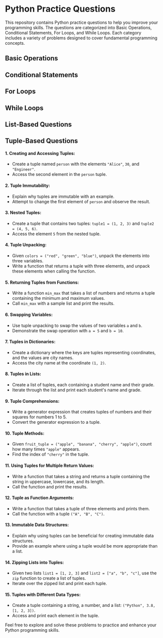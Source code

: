 # Python Practice Questions

This repository contains Python practice questions to help you improve your programming skills. The questions are categorized into Basic Operations, Conditional Statements, For Loops, and While Loops. Each category includes a variety of problems designed to cover fundamental programming concepts.

## Basic Operations


## Conditional Statements

## For Loops

## While Loops


## List-Based Questions


## Tuple-Based Questions
#### 1. Creating and Accessing Tuples:
- Create a tuple named `person` with the elements `"Alice"`, `30`, and `"Engineer"`.
- Access the second element in the `person` tuple.
#### 2. Tuple Immutability:
- Explain why tuples are immutable with an example.
- Attempt to change the first element of `person` and observe the result.
#### 3. Nested Tuples:
- Create a tuple that contains two tuples: `tuple1 = (1, 2, 3)` and `tuple2 = (4, 5, 6)`.
- Access the element `5` from the nested tuple.
#### 4. Tuple Unpacking:
- Given `colors = ("red", "green", "blue")`, unpack the elements into three variables.
- Write a function that returns a tuple with three elements, and unpack these elements when calling the function.
#### 5. Returning Tuples from Functions:
- Write a function `min_max` that takes a list of numbers and returns a tuple containing the minimum and maximum values.
- Call `min_max` with a sample list and print the results.
#### 6. Swapping Variables:
- Use tuple unpacking to swap the values of two variables `a` and `b`.
- Demonstrate the swap operation with `a = 5` and `b = 10`.
#### 7. Tuples in Dictionaries:
- Create a dictionary where the keys are tuples representing coordinates, and the values are city names.
- Access the city name at the coordinate `(1, 2)`.
#### 8. Tuples in Lists:
- Create a list of tuples, each containing a student name and their grade.
- Iterate through the list and print each student's name and grade.
#### 9. Tuple Comprehensions:
- Write a generator expression that creates tuples of numbers and their squares for numbers 1 to 5.
- Convert the generator expression to a tuple.
#### 10. Tuple Methods:
- Given `fruit_tuple = ("apple", "banana", "cherry", "apple")`, count how many times `"apple"` appears.
- Find the index of `"cherry"` in the tuple.
#### 11. Using Tuples for Multiple Return Values:
- Write a function that takes a string and returns a tuple containing the string in uppercase, lowercase, and its length.
- Call the function and print the results.
#### 12. Tuple as Function Arguments:
- Write a function that takes a tuple of three elements and prints them.
- Call the function with a tuple `("A", "B", "C")`.
#### 13. Immutable Data Structures:
- Explain why using tuples can be beneficial for creating immutable data structures.
- Provide an example where using a tuple would be more appropriate than a list.
#### 14. Zipping Lists into Tuples:
- Given two lists `list1 = [1, 2, 3]` and `list2 = ["a", "b", "c"]`, use the `zip` function to create a list of tuples.
- Iterate over the zipped list and print each tuple.
#### 15. Tuples with Different Data Types:
- Create a tuple containing a string, a number, and a list: `("Python", 3.8, [1, 2, 3])`.
- Access and print each element in the tuple.
  
Feel free to explore and solve these problems to practice and enhance your Python programming skills.
